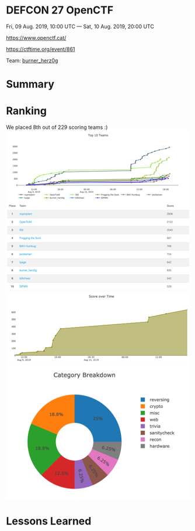 # DEFCON 27 OpenCTF
Fri, 09 Aug. 2019, 10:00 UTC — Sat, 10 Aug. 2019, 20:00 UTC 

<https://www.openctf.cat/>

<https://ctftime.org/event/861>

Team: [burner_herz0g](https://ctftime.org/team/63292)

# Summary

# Ranking
We placed 8th out of 229 scoring teams :)
![](ranking.png)
![](progress.png)
![](breakdown.png)

# Lessons Learned


